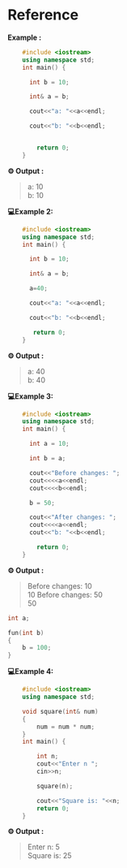 # Reference

**Example :**

```cpp
    #include <iostream>
    using namespace std;
    int main() {

      int b = 10;

      int& a = b;

      cout<<"a: "<<a<<endl;

      cout<<"b: "<<b<<endl;


        return 0;
    }
```

**⚙️ Output :**

> a: 10<br/>
> b: 10

**💻Example 2:**

```cpp
    #include <iostream>
    using namespace std;
    int main() {

      int b = 10;

      int& a = b;

      a=40;

      cout<<"a: "<<a<<endl;

      cout<<"b: "<<b<<endl;

       return 0;
    }
```

**⚙️ Output :**

> a: 40<br/>
> b: 40

**💻Example 3:**

```cpp
    #include <iostream>
    using namespace std;
    int main() {

      int a = 10;

      int b = a;

      cout<<"Before changes: ";
      cout<<<<a<<endl;
      cout<<<<b<<endl;

      b = 50;

      cout<<"After changes: ";
      cout<<<<a<<endl;
      cout<<"b: "<<b<<endl;

        return 0;
    }
```

**⚙️ Output :**

> Before changes: 10<br/>
> 10
> Before changes: 50<br/>
> 50

```cpp
int a;

fun(int b)
{
    b = 100;
}
```

**💻Example 4:**

```cpp
    #include <iostream>
    using namespace std;

    void square(int& num)
    {
        num = num * num;
    }
    int main() {

        int n;
        cout<<"Enter n ";
        cin>>n;

        square(n);

        cout<<"Square is: "<<n;
        return 0;
    }
```

**⚙️ Output :**

> Enter n: 5<br/>
> Square is: 25
